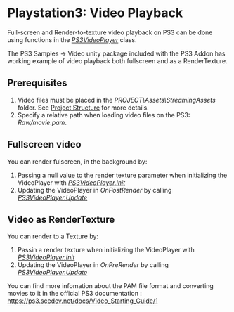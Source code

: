 Playstation3: Video Playback
============================



Full-screen and Render-to-texture video playback on PS3 can be done using functions in the _[PS3VideoPlayer](ScriptRef:PS3VideoPlayer.html.html)_ class.

The PS3 Samples -> Video unity package included with the PS3 Addon has working example of video playback both fullscreen and as a RenderTexture.

Prerequisites
-------------


1. Video files must be placed in the _PROJECT\Assets\StreamingAssets_ folder. See [Project Structure](ps3-projectstructure.html) for more details.
1. Specify a relative path when loading video files on the PS3: _Raw/movie.pam_.


Fullscreen video
----------------


You can render fulscreen, in the background by:

1. Passing a null value to the render texture parameter when initializing the VideoPlayer with _[PS3VideoPlayer.Init](ScriptRef:PS3VideoPlayer.Init.html.html)_
1. Updating the VideoPlayer in _OnPostRender_ by calling _[PS3VideoPlayer.Update](ScriptRef:PS3VideoPlayer.Update.html.html)_


Video as RenderTexture
----------------------


You can render to a Texture by:

1. Passin a render texture when initializing the VideoPlayer with _[PS3VideoPlayer.Init](ScriptRef:PS3VideoPlayer.Init.html.html)_
1. Updating the VideoPlayer in _OnPreRender_ by calling _[PS3VideoPlayer.Update](ScriptRef:PS3VideoPlayer.Update.html.html)_


You can find more infomation about the PAM file format and converting movies to it in the official PS3 documentation : https://ps3.scedev.net/docs/Video_Starting_Guide/1
